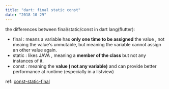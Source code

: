 ```yaml
---
title: "dart: final static const"
date: "2018-10-29"
---
```


the differences between final/static/const in dart lang(flutter):

- final : means a variable has **only one time to be assigned** the value , not meaing the value's unmutable, but meaning the variable cannot assign an other value again.
- static : likes JAVA , meaning a **member of the class** but not any instances of it.
- const : meaning the **value ( not any variable)** and can provide better performance at runtime (especially in a listview)

ref: [const-static-final](https://news.dartlang.org/2012/06/const-static-final-oh-my.html)
